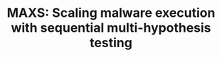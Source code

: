 ---
title: "MAXS: Scaling malware execution with sequential multi-hypothesis testing"
collection: publications
permalink: /publication/2016-maxs
year: 2016
conference: '11th ACM on Asia Conference on Computer and Communications Security (AsiaCCS)'
authors: ['Phani Vadrevu', 'Roberto Perdisci']
location: 'Xi&apos;an, China'
accepted: '73'
submitted: '350'
paper_url: '/files/papers/maxs.pdf'
---